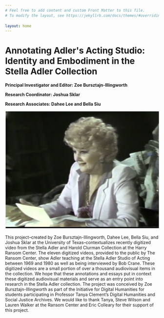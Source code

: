 ```yaml
---
# Feel free to add content and custom Front Matter to this file.
# To modify the layout, see https://jekyllrb.com/docs/themes/#overriding-theme-defaults

layout: home
---
```

# Annotating Adler's Acting Studio: Identity and Embodiment in the Stella Adler Collection 

**Principal Investigator and Editor: Zoe Bursztajn-Illingworth**

**Research Coordinator: Joshua Sklar**

**Research Associates: Dahee Lee and Bella Siu** 


<html lang="en">
<head>
    <meta charset="UTF-8">
    <meta name="viewport" content="width=device-width, initial-scale=1.0">
</head>
<body>
    <img src="https://github.com/annotatingadler/adler-project/raw/gh-pages/Adler%20Cover%20Image.png" alt="Adler Cover Image">
</body>
</html>

This project–created by Zoe Bursztajn-Illingworth, Dahee Lee, Bella Siu, and Joshua Sklar at the University of Texas–contextualizes recently digitized video from the Stella Adler and Harold Clurman Collection at the Harry Ransom Center. The eleven digitized videos, provided to the public by The Ransom Center, show Adler teaching at the Stella Adler Studio of Acting between 1969 and 1980 as well as being interviewed by Bob Crane. These digitized videos are a small portion of over a thousand audiovisual items in the collection. We hope that these annotations and essays put in context these digitized audiovisual materials and serve as an entry point into research in the Stella Adler collection. The project was conceived by Zoe Bursztajn-Illingworth as part of the Initiative for Digital Humanities for students participating in Professor Tanya Clement’s Digital Humanities and Social Justice Archives. We would like to thank Tanya, Steve Wilson and Lauren Walker at the Ransom Center and Eric Colleary for their support of this project. 
